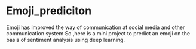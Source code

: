 # Emoji_prediciton
Emoji has improved the way of communication at social media and other communication system
So ,here is a mini project to predict an emoji on the basis of sentiment analysis using deep learning.

